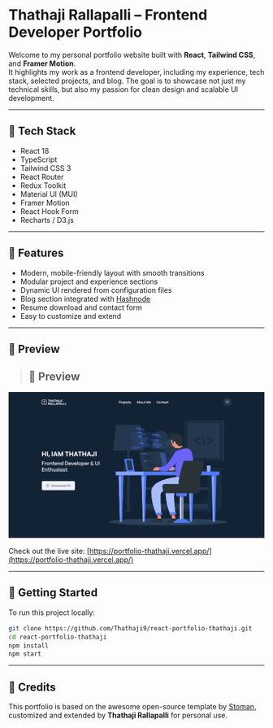 # Thathaji Rallapalli – Frontend Developer Portfolio

Welcome to my personal portfolio website built with **React**, **Tailwind CSS**, and **Framer Motion**.  
It highlights my work as a frontend developer, including my experience, tech stack, selected projects, and blog. The goal is to showcase not just my technical skills, but also my passion for clean design and scalable UI development.

---

## 🚀 Tech Stack

- React 18
- TypeScript
- Tailwind CSS 3
- React Router
- Redux Toolkit
- Material UI (MUI)
- Framer Motion
- React Hook Form
- Recharts / D3.js

---

## 📁 Features

- Modern, mobile-friendly layout with smooth transitions
- Modular project and experience sections
- Dynamic UI rendered from configuration files
- Blog section integrated with [Hashnode](https://otp-autofill-tech.hashnode.dev/)
- Resume download and contact form
- Easy to customize and extend

---

## 📸 Preview

> ## 📸 Preview

![Portfolio Preview](./public/preview.png)

Check out the live site: [https://portfolio-thathaji.vercel.app/](https://portfolio-thathaji.vercel.app/)

---

## 🔧 Getting Started

To run this project locally:

```bash
git clone https://github.com/Thathaji9/react-portfolio-thathaji.git
cd react-portfolio-thathaji
npm install
npm start
```

---

## 🙏 Credits

This portfolio is based on the awesome open-source template by [Stoman](https://github.com/realstoman), customized and extended by **Thathaji Rallapalli** for personal use.

